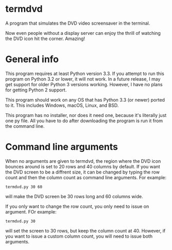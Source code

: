 # termdvd
A program that simulates the DVD video screensaver in the terminal.

Now even people without a display server can enjoy the thrill of watching the DVD icon hit the corner. Amazing!

# General info
This program requires at least Python version 3.3. If you attempt to run this program on Python 3.2 or lower, it will not work. In a future release, I may get support for older Python 3 versions working. However, I have no plans for getting Python 2 support.

This program should work on any OS that has Python 3.3 (or newer) ported to it. This includes Windows, macOS, Linux, and BSD.

This program has no installer, nor does it need one, because it's literally just one py file. All you have to do after downloading the program is run it from the command line.

# Command line arguments
When no arguments are given to termdvd, the region where the DVD icon bounces around is set to 20 rows and 40 columns by default.
If you want the DVD screen to be a diffrent size, it can be changed by typing the row count and then the column count as command line arguments. For example:

`termdvd.py 30 60`

will make the DVD screen be 30 rows long and 60 columns wide.

If you only want to change the row count, you only need to issue on argument. FOr example:

`termdvd.py 30`

will set the screen to 30 rows, but keep the column count at 40. However, if you want to issue a custom column count, you will need to issue both arguments.

